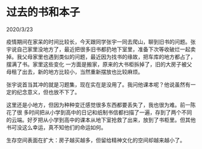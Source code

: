 # 过去的书和本子
2020/3/23

疫情期间在家呆的时间比较长，今天跟同学张宇一同去爬山，聊到旧书的问题。张宇说自己家里没地方了，最近把很多旧书都扔地下室里，准备下次等收破烂一起卖掉。我父母家里也遇到类似的问题，最近因为找书的缘故，把车库的地方都占了，摆满了书。家里这些变化
一方面是搬家，原来的大书柜拆掉了，旧的大房子被父母租了出去，新的地方比较小，当然重新摆放也比较麻烦。

张宇说首当其冲的就是习题集，现在实在是没用了。我问他课本呢？他说虽然有一定的纪念意义，但也放不下了。

这里还是小地方，但因为种种变迁感觉很多东西都要丢失了，我也很为难。前一陈花了很
多时间把从小学到高中的日记和纸制书信都扫描了一遍，存到了两个不同的云端。好歹把从小学到高中的课本从地下室抢救了出来，放到了书柜里。但其他书可没这么幸运，真不知他们的命运如何。

生存空间表面在扩大：房子越买越多，但留给精神文化的空间却越来越小了。